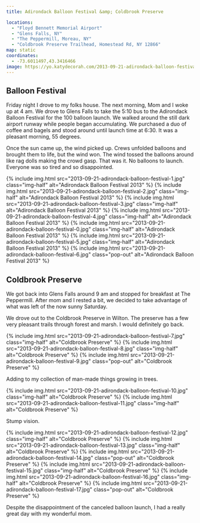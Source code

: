 ```yaml
---
title: Adirondack Balloon Festival &amp; Coldbrook Preserve

locations:
  - "Floyd Bennett Memorial Airport"
  - "Glens Falls, NY"
  - "The Peppermill, Moreau, NY"
  - "Coldbrook Preserve Trailhead, Homestead Rd, NY 12866"
map: static
coordinates:
  - -73.6011497,43.3416466
image: https://yo.katydecorah.com/2013-09-21-adirondack-balloon-festival-0.jpg
---
```


## Balloon Festival

Friday night I drove to my folks house. The next morning, Mom and I woke up at 4 am. We drove to Glens Falls to take the 5:10 bus to the Adirondack Balloon Festival for the 100 balloon launch. We walked around the still dark airport runway while people began accumulating. We purchased a duo of coffee and bagels and stood around until launch time at 6:30. It was a pleasant morning, 55 degrees.

Once the sun came up, the wind picked up. Crews unfolded balloons and brought them to life, but the wind won. The wind tossed the balloons around like rag dolls making the crowd gasp. That was it. No balloons to launch. Everyone was so tired and so disappointed.

<div class="photos">

{% include img.html src="2013-09-21-adirondack-balloon-festival-1.jpg" class="img-half" alt="Adirondack Balloon Festival 2013" %}
{% include img.html src="2013-09-21-adirondack-balloon-festival-2.jpg" class="img-half" alt="Adirondack Balloon Festival 2013" %}
{% include img.html src="2013-09-21-adirondack-balloon-festival-3.jpg" class="img-half" alt="Adirondack Balloon Festival 2013" %}
{% include img.html src="2013-09-21-adirondack-balloon-festival-4.jpg" class="img-half" alt="Adirondack Balloon Festival 2013" %}
{% include img.html src="2013-09-21-adirondack-balloon-festival-0.jpg" class="img-half" alt="Adirondack Balloon Festival 2013" %}
{% include img.html src="2013-09-21-adirondack-balloon-festival-5.jpg" class="img-half" alt="Adirondack Balloon Festival 2013" %}
{% include img.html src="2013-09-21-adirondack-balloon-festival-6.jpg" class="pop-out" alt="Adirondack Balloon Festival 2013" %}

</div>

## Coldbrook Preserve

We got back into Glens Falls around 9 am and stopped for breakfast at The Peppermill. After mom and I rested a bit, we decided to take advantage of what was left of the now sunny Saturday.

We drove out to the Coldbrook Preserve in Wilton. The preserve has a few very pleasant trails through forest and marsh. I would definitely go back.

<div class="photos">

{% include img.html src="2013-09-21-adirondack-balloon-festival-7.jpg" class="img-half" alt="Coldbrook Preserve" %}
{% include img.html src="2013-09-21-adirondack-balloon-festival-8.jpg" class="img-half" alt="Coldbrook Preserve" %}
{% include img.html src="2013-09-21-adirondack-balloon-festival-9.jpg" class="pop-out" alt="Coldbrook Preserve" %}

</div>

Adding to my collection of man-made things growing in trees.

<div class="photos">

{% include img.html src="2013-09-21-adirondack-balloon-festival-10.jpg" class="img-half" alt="Coldbrook Preserve" %}
{% include img.html src="2013-09-21-adirondack-balloon-festival-11.jpg" class="img-half" alt="Coldbrook Preserve" %}

</div>

Stump vision.

<div class="photos">

{% include img.html src="2013-09-21-adirondack-balloon-festival-12.jpg" class="img-half" alt="Coldbrook Preserve" %}
{% include img.html src="2013-09-21-adirondack-balloon-festival-13.jpg" class="img-half" alt="Coldbrook Preserve" %}
{% include img.html src="2013-09-21-adirondack-balloon-festival-14.jpg" class="pop-out" alt="Coldbrook Preserve" %}
{% include img.html src="2013-09-21-adirondack-balloon-festival-15.jpg" class="img-half" alt="Coldbrook Preserve" %}
{% include img.html src="2013-09-21-adirondack-balloon-festival-16.jpg" class="img-half" alt="Coldbrook Preserve" %}
{% include img.html src="2013-09-21-adirondack-balloon-festival-17.jpg" class="pop-out" alt="Coldbrook Preserve" %}

</div>

Despite the disappointment of the canceled balloon launch, I had a really great day with my wonderful mom.
